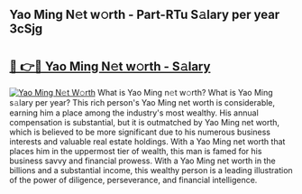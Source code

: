 ## Yao Ming N𝚎t w𝚘rth - Part-RTu S𝚊lary per year 3cSjg

# <h2><a href="http://gc1raj.nevu.top/?p=Yao+Ming">🔗 👉🔴 Yao Ming N𝚎t w𝚘rth - S𝚊lary</a></h2>

[![Yao Ming N𝚎t W𝚘rth](https://i.imgur.com/Oavwk0R.jpeg)](http://gc1raj.nevu.top/?p=Yao+Ming)
What is Yao Ming n𝚎t w𝚘rth? What is Yao Ming s𝚊lary per year?
This rich person's Yao Ming net worth is considerable, earning him a place among the industry's most wealthy. His annual compensation is substantial, but it is outmatched by Yao Ming net worth, which is believed to be more significant due to his numerous business interests and valuable real estate holdings. With a Yao Ming net worth that places him in the uppermost tier of wealth, this man is famed for his business savvy and financial prowess. With a Yao Ming net worth in the billions and a substantial income, this wealthy person is a leading illustration of the power of diligence, perseverance, and financial intelligence.
